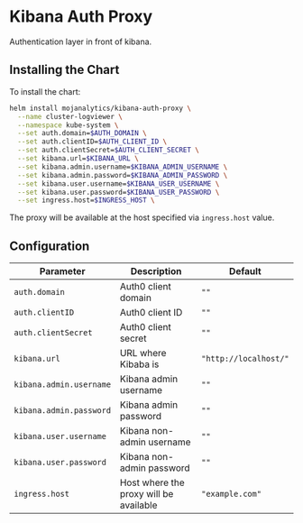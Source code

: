 # Kibana Auth Proxy

Authentication layer in front of kibana.


## Installing the Chart

To install the chart:

```bash
helm install mojanalytics/kibana-auth-proxy \
  --name cluster-logviewer \
  --namespace kube-system \
  --set auth.domain=$AUTH_DOMAIN \
  --set auth.clientID=$AUTH_CLIENT_ID \
  --set auth.clientSecret=$AUTH_CLIENT_SECRET \
  --set kibana.url=$KIBANA_URL \
  --set kibana.admin.username=$KIBANA_ADMIN_USERNAME \
  --set kibana.admin.password=$KIBANA_ADMIN_PASSWORD \
  --set kibana.user.username=$KIBANA_USER_USERNAME \
  --set kibana.user.password=$KIBANA_USER_PASSWORD \
  --set ingress.host=$INGRESS_HOST \
```

The proxy will be available at the host specified via `ingress.host` value.


## Configuration

| Parameter  | Description     | Default |
| ---------- | --------------- | ------- |
| `auth.domain` | Auth0 client domain | `""` |
| `auth.clientID` | Auth0 client ID | `""` |
| `auth.clientSecret` | Auth0 client secret | `""` |
| `kibana.url` | URL where Kibaba is | `"http://localhost/"` |
| `kibana.admin.username` | Kibana admin username | `""` |
| `kibana.admin.password` | Kibana admin password | `""` |
| `kibana.user.username` | Kibana non-admin username | `""` |
| `kibana.user.password` | Kibana non-admin password | `""` |
| `ingress.host` | Host where the proxy will be available | `"example.com"` |
